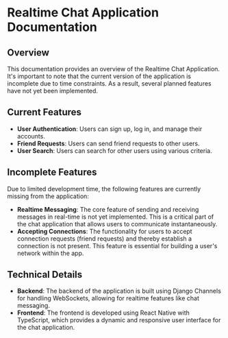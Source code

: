 # Realtime Chat Application Documentation

## Overview

This documentation provides an overview of the Realtime Chat Application. It's important to note that the current version of the application is incomplete due to time constraints. As a result, several planned features have not yet been implemented.

## Current Features

- **User Authentication**: Users can sign up, log in, and manage their accounts.
- **Friend Requests**: Users can send friend requests to other users.
- **User Search**: Users can search for other users using various criteria.

## Incomplete Features

Due to limited development time, the following features are currently missing from the application:

- **Realtime Messaging**: The core feature of sending and receiving messages in real-time is not yet implemented. This is a critical part of the chat application that allows users to communicate instantaneously.
- **Accepting Connections**: The functionality for users to accept connection requests (friend requests) and thereby establish a connection is not present. This feature is essential for building a user's network within the app.

## Technical Details

- **Backend**: The backend of the application is built using Django Channels for handling WebSockets, allowing for realtime features like chat messaging.
- **Frontend**: The frontend is developed using React Native with TypeScript, which provides a dynamic and responsive user interface for the chat application.

